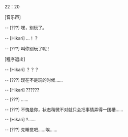 22：20

[音乐声]

-- [???] 嘿，别玩了。

-- [Hikari] …！？

-- [???] 叫你别玩了呢！

[程序退出]

-- [Hikari] ？？？

-- [???] 现在不是玩的时候……

-- [Hikari] ??????

-- [???] ……

-- [???] 不愧是你，状态稍微不对就只会把事情弄得一团糟……

-- [Hikari] ?……

-- [???] 先睡觉吧……唉……
